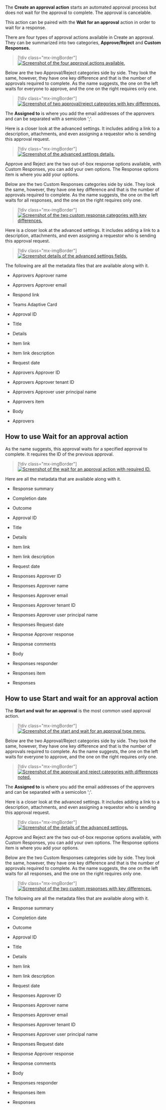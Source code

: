 The **Create an approval action** starts an automated approval process but does not wait for the approval to complete. The approval is cancelable.

This action can be paired with the **Wait for an approval** action in order to wait for a response.

There are four types of approval actions available in Create an approval. They can be summarized into two categories, **Approve/Reject** and **Custom Responses.**

> [!div class="mx-imgBorder"]
> [![Screenshot of the four approval actions available.](../media/four-create-approvals.png)](../media/four-create-approvals.png#lightbox)

Below are the two Approval/Reject categories side by side. They look the same, however, they have one key difference and that is the number of approvals required to complete. As the name suggests, the one on the left waits for everyone to approve, and the one on the right requires only one.

> [!div class="mx-imgBorder"]
> [![Screenshot of two approval/reject categories with key differences.](../media/approve-reject-types.jpg)](../media/approve-reject-types.jpg#lightbox)

The **Assigned to** is where you add the email addresses of the approvers and can be separated with a semicolon ';'.

Here is a closer look at the advanced settings. It includes adding a link to a description, attachments, and even assigning a requestor who is sending this approval request.

> [!div class="mx-imgBorder"]
> [![Screenshot of the advanced settings details.](../media/advanced-settings-create-approval.png)](../media/advanced-settings-create-approval.png#lightbox)

Approve and Reject are the two out-of-box response options available, with Custom Responses, you can add your own options. The Response options item is where you add your options.

Below are the two Custom Responses categories side by side. They look the same, however, they have one key difference and that is the number of approvals required to complete. As the name suggests, the one on the left waits for all responses, and the one on the right requires only one.

> [!div class="mx-imgBorder"]
> [![Screenshot of the two custom response categories with key differences.](../media/custom-approve-reject-types.jpg)](../media/custom-approve-reject-types.jpg#lightbox)

Here is a closer look at the advanced settings. It includes adding a link to a description, attachments, and even assigning a requestor who is sending this approval request.

> [!div class="mx-imgBorder"]
> [![Screenshot details of the advanced settings fields.](../media/advanced-settings-create-approval.png)](../media/advanced-settings-create-approval.png#lightbox)

The following are all the metadata files that are available along with it.

-   Approvers Approver name

-   Approvers Approver email

-   Respond link

-   Teams Adaptive Card

-   Approval ID

-   Title

-   Details

-   Item link

-   Item link description

-   Request date

-   Approvers Approver ID

-   Approvers Approver tenant ID

-   Approvers Approver user principal name

-   Approvers item

-   Body

-   Approvers

## How to use Wait for an approval action

As the name suggests, this approval waits for a specified approval to complete. It requires the ID of the previous approval.

> [!div class="mx-imgBorder"]
> [![Screenshot of the wait for an approval action with required ID.](../media/wait-approval.png)](../media/wait-approval.png#lightbox)

Here are all the metadata that are available along with it.

-   Response summary

-   Completion date

-   Outcome

-   Approval ID

-   Title

-   Details

-   Item link

-   Item link description

-   Request date

-   Responses Approver ID

-   Responses Approver name

-   Responses Approver email

-   Responses Approver tenant ID

-   Responses Approver user principal name

-   Responses Request date

-   Response Approver response

-   Response comments

-   Body

-   Responses responder

-   Responses item

-   Responses

## How to use Start and wait for an approval action

The **Start and wait for an approval** is the most common used approval action.

> [!div class="mx-imgBorder"]
> [![Screenshot of the start and wait for an approval type menu.](../media/start-wait-approval-type-menu.png)](../media/start-wait-approval-type-menu.png#lightbox)

Below are the two Approval/Reject categories side by side. They look the same, however, they have one key difference and that is the number of approvals required to complete. As the name suggests, the one on the left waits for everyone to approve, and the one on the right requires only one.

> [!div class="mx-imgBorder"]
> [![Screenshot of the approval and reject categories with differences noted.](../media/start-wait-approval-types.png)](../media/start-wait-approval-types.png#lightbox)

The **Assigned to** is where you add the email addresses of the approvers and can be separated with a semicolon ';'.

Here is a closer look at the advanced settings. It includes adding a link to a description, attachments, and even assigning a requestor who is sending this approval request.

> [!div class="mx-imgBorder"]
> [![Screenshot of the details of the advanced settings.](../media/advanced-settings-create-approval.png)](../media/advanced-settings-create-approval.png#lightbox)

Approve and Reject are the two out-of-box response options available, with Custom Responses, you can add your own options. The Response options item is where you add your options.

Below are the two Custom Responses categories side by side. They look the same, however, they have one key difference and that is the number of approvals required to complete. As the name suggests, the one on the left waits for all responses, and the one on the right requires only one.

> [!div class="mx-imgBorder"]
> [![Screenshot of the two custom responses with key differences.](../media/start-wait-approval-custom-responses.png)](../media/start-wait-approval-custom-responses.png#lightbox)

The following are all the metadata files that are available along with it.

-   Response summary

-   Completion date

-   Outcome

-   Approval ID

-   Title

-   Details

-   Item link

-   Item link description

-   Request date

-   Responses Approver ID

-   Responses Approver name

-   Responses Approver email

-   Responses Approver tenant ID

-   Responses Approver user principal name

-   Responses Request date

-   Response Approver response

-   Response comments

-   Body

-   Responses responder

-   Responses item

-   Responses
